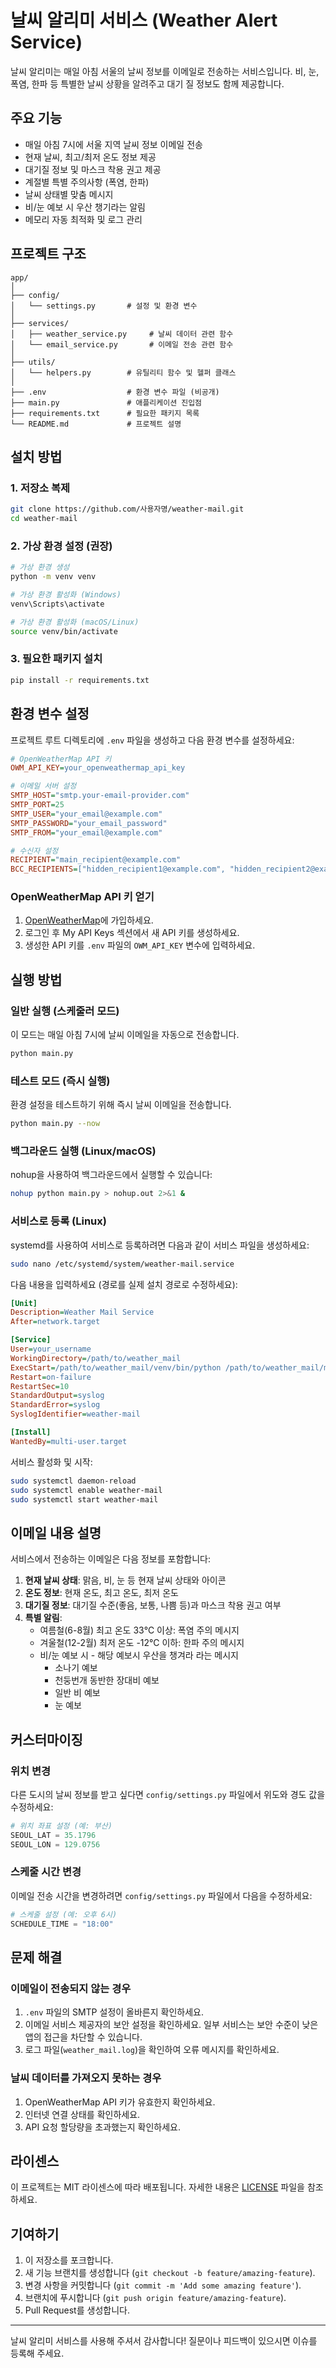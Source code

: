 # 날씨 알리미 서비스 (Weather Alert Service)
날씨 알리미는 매일 아침 서울의 날씨 정보를 이메일로 전송하는 서비스입니다. 비, 눈, 폭염, 한파 등 특별한 날씨 상황을 알려주고 대기 질 정보도 함께 제공합니다.

## 주요 기능
- 매일 아침 7시에 서울 지역 날씨 정보 이메일 전송
- 현재 날씨, 최고/최저 온도 정보 제공
- 대기질 정보 및 마스크 착용 권고 제공
- 계절별 특별 주의사항 (폭염, 한파)
- 날씨 상태별 맞춤 메시지
- 비/눈 예보 시 우산 챙기라는 알림
- 메모리 자동 최적화 및 로그 관리

## 프로젝트 구조
```
app/
│
├── config/
│   └── settings.py       # 설정 및 환경 변수
│
├── services/
│   ├── weather_service.py     # 날씨 데이터 관련 함수
│   └── email_service.py       # 이메일 전송 관련 함수
│
├── utils/
│   └── helpers.py        # 유틸리티 함수 및 헬퍼 클래스
│
├── .env                  # 환경 변수 파일 (비공개)
├── main.py               # 애플리케이션 진입점
├── requirements.txt      # 필요한 패키지 목록
└── README.md             # 프로젝트 설명
```

## 설치 방법

### 1. 저장소 복제
```bash
git clone https://github.com/사용자명/weather-mail.git
cd weather-mail
```

### 2. 가상 환경 설정 (권장)
```bash
# 가상 환경 생성
python -m venv venv

# 가상 환경 활성화 (Windows)
venv\Scripts\activate

# 가상 환경 활성화 (macOS/Linux)
source venv/bin/activate
```

### 3. 필요한 패키지 설치
```bash
pip install -r requirements.txt
```

## 환경 변수 설정
프로젝트 루트 디렉토리에 `.env` 파일을 생성하고 다음 환경 변수를 설정하세요:

```ini
# OpenWeatherMap API 키
OWM_API_KEY=your_openweathermap_api_key

# 이메일 서버 설정
SMTP_HOST="smtp.your-email-provider.com"
SMTP_PORT=25
SMTP_USER="your_email@example.com"
SMTP_PASSWORD="your_email_password"
SMTP_FROM="your_email@example.com"

# 수신자 설정
RECIPIENT="main_recipient@example.com"
BCC_RECIPIENTS=["hidden_recipient1@example.com", "hidden_recipient2@example.com"]
```

### OpenWeatherMap API 키 얻기
1. [OpenWeatherMap](https://openweathermap.org/)에 가입하세요.
2. 로그인 후 My API Keys 섹션에서 새 API 키를 생성하세요.
3. 생성한 API 키를 `.env` 파일의 `OWM_API_KEY` 변수에 입력하세요.

## 실행 방법

### 일반 실행 (스케줄러 모드)
이 모드는 매일 아침 7시에 날씨 이메일을 자동으로 전송합니다.

```bash
python main.py
```

### 테스트 모드 (즉시 실행)

환경 설정을 테스트하기 위해 즉시 날씨 이메일을 전송합니다.

```bash
python main.py --now
```

### 백그라운드 실행 (Linux/macOS)
nohup을 사용하여 백그라운드에서 실행할 수 있습니다:

```bash
nohup python main.py > nohup.out 2>&1 &
```

### 서비스로 등록 (Linux)
systemd를 사용하여 서비스로 등록하려면 다음과 같이 서비스 파일을 생성하세요:

```bash
sudo nano /etc/systemd/system/weather-mail.service
```

다음 내용을 입력하세요 (경로를 실제 설치 경로로 수정하세요):

```ini
[Unit]
Description=Weather Mail Service
After=network.target

[Service]
User=your_username
WorkingDirectory=/path/to/weather_mail
ExecStart=/path/to/weather_mail/venv/bin/python /path/to/weather_mail/main.py
Restart=on-failure
RestartSec=10
StandardOutput=syslog
StandardError=syslog
SyslogIdentifier=weather-mail

[Install]
WantedBy=multi-user.target
```

서비스 활성화 및 시작:

```bash
sudo systemctl daemon-reload
sudo systemctl enable weather-mail
sudo systemctl start weather-mail
```

## 이메일 내용 설명
서비스에서 전송하는 이메일은 다음 정보를 포함합니다:

1. **현재 날씨 상태**: 맑음, 비, 눈 등 현재 날씨 상태와 아이콘
2. **온도 정보**: 현재 온도, 최고 온도, 최저 온도
3. **대기질 정보**: 대기질 수준(좋음, 보통, 나쁨 등)과 마스크 착용 권고 여부
4. **특별 알림**: 
   - 여름철(6-8월) 최고 온도 33℃ 이상: 폭염 주의 메시지
   - 겨울철(12-2월) 최저 온도 -12℃ 이하: 한파 주의 메시지
   - 비/눈 예보 시 - 해당 예보시 우산을 챙겨라 라는 메시지
       - 소나기 예보
       - 천둥번개 동반한 장대비 예보
       - 일반 비 예보
       - 눈 예보

## 커스터마이징

### 위치 변경
다른 도시의 날씨 정보를 받고 싶다면 `config/settings.py` 파일에서 위도와 경도 값을 수정하세요:

```python
# 위치 좌표 설정 (예: 부산)
SEOUL_LAT = 35.1796
SEOUL_LON = 129.0756
```

### 스케줄 시간 변경
이메일 전송 시간을 변경하려면 `config/settings.py` 파일에서 다음을 수정하세요:

```python
# 스케줄 설정 (예: 오후 6시)
SCHEDULE_TIME = "18:00"
```

## 문제 해결

### 이메일이 전송되지 않는 경우
1. `.env` 파일의 SMTP 설정이 올바른지 확인하세요.
2. 이메일 서비스 제공자의 보안 설정을 확인하세요. 일부 서비스는 보안 수준이 낮은 앱의 접근을 차단할 수 있습니다.
3. 로그 파일(`weather_mail.log`)을 확인하여 오류 메시지를 확인하세요.

### 날씨 데이터를 가져오지 못하는 경우
1. OpenWeatherMap API 키가 유효한지 확인하세요.
2. 인터넷 연결 상태를 확인하세요.
3. API 요청 할당량을 초과했는지 확인하세요.

## 라이센스
이 프로젝트는 MIT 라이센스에 따라 배포됩니다. 자세한 내용은 [LICENSE](LICENSE) 파일을 참조하세요.

## 기여하기
1. 이 저장소를 포크합니다.
2. 새 기능 브랜치를 생성합니다 (`git checkout -b feature/amazing-feature`).
3. 변경 사항을 커밋합니다 (`git commit -m 'Add some amazing feature'`).
4. 브랜치에 푸시합니다 (`git push origin feature/amazing-feature`).
5. Pull Request를 생성합니다.

---
날씨 알리미 서비스를 사용해 주셔서 감사합니다! 질문이나 피드백이 있으시면 이슈를 등록해 주세요.
